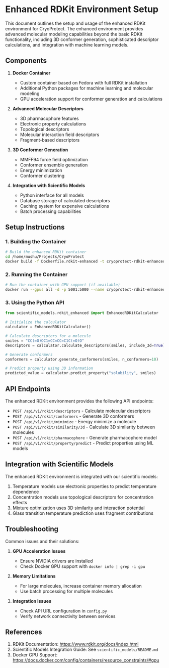 # Enhanced RDKit Environment Setup

This document outlines the setup and usage of the enhanced RDKit environment for CryoProtect. The enhanced environment provides advanced molecular modeling capabilities beyond the basic RDKit functionality, including 3D conformer generation, sophisticated descriptor calculations, and integration with machine learning models.

## Components

1. **Docker Container**
   - Custom container based on Fedora with full RDKit installation
   - Additional Python packages for machine learning and molecular modeling
   - GPU acceleration support for conformer generation and calculations

2. **Advanced Molecular Descriptors**
   - 3D pharmacophore features
   - Electronic property calculations
   - Topological descriptors
   - Molecular interaction field descriptors
   - Fragment-based descriptors

3. **3D Conformer Generation**
   - MMFF94 force field optimization
   - Conformer ensemble generation
   - Energy minimization
   - Conformer clustering

4. **Integration with Scientific Models**
   - Python interface for all models
   - Database storage of calculated descriptors
   - Caching system for expensive calculations
   - Batch processing capabilities

## Setup Instructions

### 1. Building the Container

```bash
# Build the enhanced RDKit container
cd /home/mushu/Projects/CryoProtect
docker build -f Dockerfile.rdkit-enhanced -t cryoprotect-rdkit-enhanced .
```

### 2. Running the Container

```bash
# Run the container with GPU support (if available)
docker run --gpus all -d -p 5001:5000 --name cryoprotect-rdkit-enhanced cryoprotect-rdkit-enhanced
```

### 3. Using the Python API

```python
from scientific_models.rdkit_enhanced import EnhancedRDKitCalculator

# Initialize the calculator
calculator = EnhancedRDKitCalculator()

# Calculate descriptors for a molecule
smiles = "CC(=O)OC1=CC=CC=C1C(=O)O"
descriptors = calculator.calculate_descriptors(smiles, include_3d=True)

# Generate conformers
conformers = calculator.generate_conformers(smiles, n_conformers=10)

# Predict property using 3D information
predicted_value = calculator.predict_property("solubility", smiles)
```

## API Endpoints

The enhanced RDKit environment provides the following API endpoints:

- `POST /api/v1/rdkit/descriptors` - Calculate molecular descriptors
- `POST /api/v1/rdkit/conformers` - Generate 3D conformers
- `POST /api/v1/rdkit/minimize` - Energy minimize a molecule
- `POST /api/v1/rdkit/similarity/3d` - Calculate 3D similarity between molecules
- `POST /api/v1/rdkit/pharmacophore` - Generate pharmacophore model
- `POST /api/v1/rdkit/property/predict` - Predict properties using ML models

## Integration with Scientific Models

The enhanced RDKit environment is integrated with our scientific models:

1. Temperature models use electronic properties to predict temperature dependence
2. Concentration models use topological descriptors for concentration effects
3. Mixture optimization uses 3D similarity and interaction potential
4. Glass transition temperature prediction uses fragment contributions

## Troubleshooting

Common issues and their solutions:

1. **GPU Acceleration Issues**
   - Ensure NVIDIA drivers are installed
   - Check Docker GPU support with `docker info | grep -i gpu`

2. **Memory Limitations**
   - For large molecules, increase container memory allocation
   - Use batch processing for multiple molecules

3. **Integration Issues**
   - Check API URL configuration in `config.py`
   - Verify network connectivity between services

## References

1. RDKit Documentation: https://www.rdkit.org/docs/index.html
2. Scientific Models Integration Guide: See `scientific_models/README.md`
3. Docker GPU Support: https://docs.docker.com/config/containers/resource_constraints/#gpu